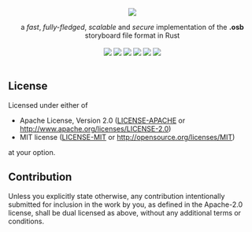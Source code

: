 <div align="center">
   <a href="https://osb.ballasi.com"><img src="https://raw.ballasi.com/osb/rounded.png" /></a>
   <p></p> a <i>fast</i>, <i>fully-fledged</i>, <i>scalable</i> and <i>secure</i> implementation of the <b>.osb</b> storyboard file format in Rust
</div>
<br/>
<div align="center">
  <a href="https://crates.io/crates/osb"><img src="https://img.shields.io/crates/v/osb"/></a>
  <a href="https://crates.io/crates/osb"><img src="https://img.shields.io/crates/d/osb"/></a>
  <a href="https://github.com/Ballasi/osb/actions"><img src="https://img.shields.io/github/workflow/status/Ballasi/osb/Tests%20and%20code%20coverage"/></a>
  <a href="https://docs.rs/osb"><img src="https://img.shields.io/docsrs/osb"/></a>
  <a href="https://github.com/Ballasi/osb"><img src="https://img.shields.io/gitlab/coverage/Asperatus/osb/master"/></a>
  <a href="#license"><img src="https://img.shields.io/crates/l/osb"/></a>
</div>
<br/>

## License

Licensed under either of

- Apache License, Version 2.0
  ([LICENSE-APACHE](LICENSE-APACHE) or http://www.apache.org/licenses/LICENSE-2.0)
- MIT license
  ([LICENSE-MIT](LICENSE-MIT) or http://opensource.org/licenses/MIT)

at your option.

## Contribution

Unless you explicitly state otherwise, any contribution intentionally submitted
for inclusion in the work by you, as defined in the Apache-2.0 license, shall be
dual licensed as above, without any additional terms or conditions.
